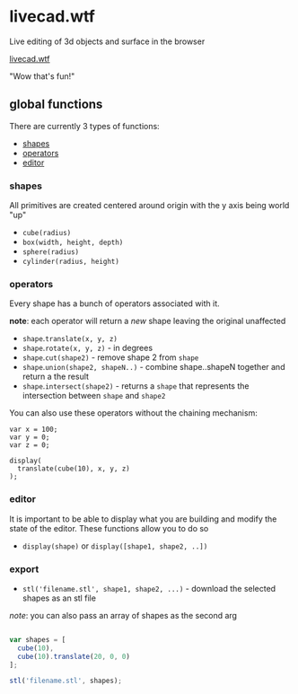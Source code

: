 # livecad.wtf

Live editing of 3d objects and surface in the browser

[livecad.wtf](http://livecad.wtf)

"Wow that's fun!"

## global functions

There are currently 3 types of functions:
 * [shapes](#shapes)
 * [operators](#operators)
 * [editor](#editor)

### shapes

All primitives are created centered around origin with the y axis being world "up"

* `cube(radius)`
* `box(width, height, depth)`
* `sphere(radius)`
* `cylinder(radius, height)`

### operators

Every shape has a bunch of operators associated with it.

__note__: each operator will return a _new_ shape leaving the original unaffected

* `shape`.`translate(x, y, z)`
* `shape`.`rotate(x, y, z)` - in degrees
* `shape`.`cut(shape2)` - remove shape 2 from `shape`
* `shape`.`union(shape2, shapeN..)` - combine shape..shapeN together and return a the result
* `shape`.`intersect(shape2)` - returns a `shape` that represents the intersection between `shape` and `shape2`

You can also use these operators without the chaining mechanism:

```javascript/
var x = 100;
var y = 0;
var z = 0;

display(
  translate(cube(10), x, y, z)
);

```

### editor

It is important to be able to display what you are building and modify the state of the editor. These functions allow you to do so

* `display(shape)` or `display([shape1, shape2, ..])`

### export

* `stl('filename.stl', shape1, shape2, ...)` - download the selected shapes as an stl file

_note_: you can also pass an array of shapes as the second arg

```javascript

var shapes = [
  cube(10),
  cube(10).translate(20, 0, 0)
];

stl('filename.stl', shapes);

```
